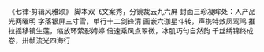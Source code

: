 《七律·剪辑风雅颂》
脚本双飞文案秀，分镜裁云九六屏
封面三珍凝眸处：人产品光两曜明
字落银屏三寸雪，单行十二剑锋清
画嵌六珈星斗转，声携特效凤鸾鸣
推拉摇移镜生莲，缩放环萦影娉婷
倍速乘风点翠微，冰肌巧匀自然韵
千丝绣锦终成卷，卅帧流光四海行
